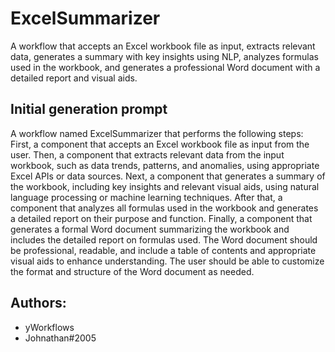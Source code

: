 
# ExcelSummarizer

A workflow that accepts an Excel workbook file as input, extracts relevant data, generates a summary with key insights using NLP, analyzes formulas used in the workbook, and generates a professional Word document with a detailed report and visual aids.
## Initial generation prompt
A workflow named ExcelSummarizer that performs the following steps:  First, a component that accepts an Excel workbook file as input from the user. Then, a component that extracts relevant data from the input workbook, such as data trends, patterns, and anomalies, using appropriate Excel APIs or data sources. Next, a component that generates a summary of the workbook, including key insights and relevant visual aids, using natural language processing or machine learning techniques. After that, a component that analyzes all formulas used in the workbook and generates a detailed report on their purpose and function. Finally, a component that generates a formal Word document summarizing the workbook and includes the detailed report on formulas used. The Word document should be professional, readable, and include a table of contents and appropriate visual aids to enhance understanding. The user should be able to customize the format and structure of the Word document as needed.

## Authors: 
- yWorkflows
- Johnathan#2005
        